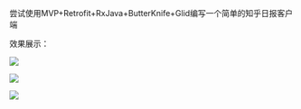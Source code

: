 尝试使用MVP+Retrofit+RxJava+ButterKnife+Glid编写一个简单的知乎日报客户端

效果展示：

![](https://github.com/Micheal-Yan/ZhiHuDaily/blob/master/Screenshot_2017-02-27-21-11-18.png)


![](https://github.com/Micheal-Yan/ZhiHuDaily/blob/master/Screenshot_2017-02-27-21-11-29.png)


![](https://github.com/Micheal-Yan/ZhiHuDaily/blob/master/Screenshot_2017-02-27-21-11-36.png)
